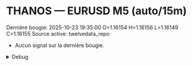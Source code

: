 # THANOS — EURUSD M5 (auto/15m)
Dernière bougie: 2025-10-23 19:35:00  O=1.16154  H=1.16156  L=1.16149  C=1.16155
Source active: twelvedata_repo

- Aucun signal sur la dernière bougie.

<details><summary>Debug</summary>

- TD_API_KEY manquant.

</details>